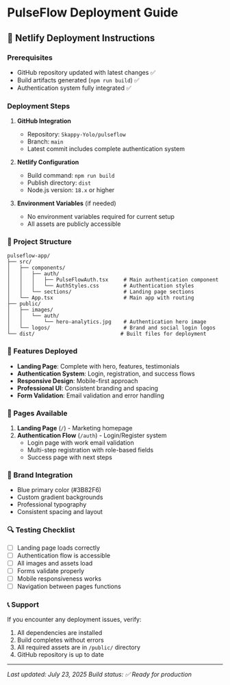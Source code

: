 # PulseFlow Deployment Guide

## 🚀 Netlify Deployment Instructions

### Prerequisites
- GitHub repository updated with latest changes ✅
- Build artifacts generated (`npm run build`) ✅
- Authentication system fully integrated ✅

### Deployment Steps

1. **GitHub Integration**
   - Repository: `Skappy-Yolo/pulseflow`
   - Branch: `main`
   - Latest commit includes complete authentication system

2. **Netlify Configuration**
   - Build command: `npm run build`
   - Publish directory: `dist`
   - Node.js version: `18.x` or higher

3. **Environment Variables** (if needed)
   - No environment variables required for current setup
   - All assets are publicly accessible

### 📁 Project Structure
```
pulseflow-app/
├── src/
│   ├── components/
│   │   ├── auth/
│   │   │   ├── PulseFlowAuth.tsx     # Main authentication component
│   │   │   └── AuthStyles.css        # Authentication styles
│   │   └── sections/                 # Landing page sections
│   └── App.tsx                       # Main app with routing
├── public/
│   ├── images/
│   │   └── auth/
│   │       └── hero-analytics.jpg    # Authentication hero image
│   └── logos/                        # Brand and social login logos
└── dist/                            # Built files for deployment
```

### 🔧 Features Deployed
- **Landing Page**: Complete with hero, features, testimonials
- **Authentication System**: Login, registration, and success flows
- **Responsive Design**: Mobile-first approach
- **Professional UI**: Consistent branding and spacing
- **Form Validation**: Email validation and error handling

### 📱 Pages Available
1. **Landing Page** (`/`) - Marketing homepage
2. **Authentication Flow** (`/auth`) - Login/Register system
   - Login page with work email validation
   - Multi-step registration with role-based fields
   - Success page with next steps

### 🎨 Brand Integration
- Blue primary color (#3B82F6)
- Custom gradient backgrounds
- Professional typography
- Consistent spacing and layout

### 🔍 Testing Checklist
- [ ] Landing page loads correctly
- [ ] Authentication flow is accessible
- [ ] All images and assets load
- [ ] Forms validate properly
- [ ] Mobile responsiveness works
- [ ] Navigation between pages functions

### 📞 Support
If you encounter any deployment issues, verify:
1. All dependencies are installed
2. Build completes without errors
3. All required assets are in `/public/` directory
4. GitHub repository is up to date

---
*Last updated: July 23, 2025*
*Build status: ✅ Ready for production*
